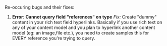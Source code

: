 Re-occuring bugs and their fixes:

1. **Error: Cannot query field "references" on type**
   _Fix:_ Create "dummy" content in your rich text field hyperlinks. Basically if you use rich text on any of your content model and you plan to hyperlink another content model (eg: an image,file etc.), you need to create samples this for EVERY reference you're trying to query.
